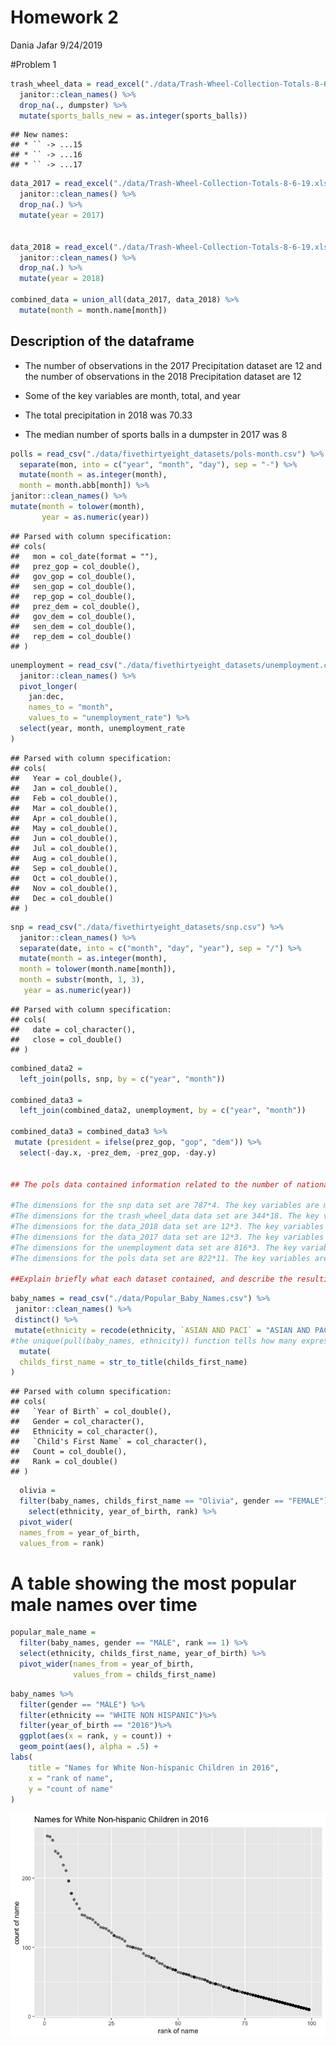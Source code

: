 Homework 2
================
Dania Jafar
9/24/2019

\#Problem
1

``` r
trash_wheel_data = read_excel("./data/Trash-Wheel-Collection-Totals-8-6-19.xlsx", sheet = "Mr. Trash Wheel") %>% 
  janitor::clean_names() %>% 
  drop_na(., dumpster) %>% 
  mutate(sports_balls_new = as.integer(sports_balls))
```

    ## New names:
    ## * `` -> ...15
    ## * `` -> ...16
    ## * `` -> ...17

``` r
data_2017 = read_excel("./data/Trash-Wheel-Collection-Totals-8-6-19.xlsx", sheet = "2017 Precipitation", skip = 1) %>% 
  janitor::clean_names() %>% 
  drop_na(.) %>% 
  mutate(year = 2017)


data_2018 = read_excel("./data/Trash-Wheel-Collection-Totals-8-6-19.xlsx", sheet = "2018 Precipitation", skip = 1) %>% 
  janitor::clean_names() %>% 
  drop_na(.) %>% 
  mutate(year = 2018)

combined_data = union_all(data_2017, data_2018) %>% 
  mutate(month = month.name[month])
```

## Description of the dataframe

  - The number of observations in the 2017 Precipitation dataset are 12
    and the number of observations in the 2018 Precipitation dataset are
    12

  - Some of the key variables are month, total, and year

  - The total precipitation in 2018 was 70.33

  - The median number of sports balls in a dumpster in 2017 was 8

<!-- end list -->

``` r
polls = read_csv("./data/fivethirtyeight_datasets/pols-month.csv") %>% 
  separate(mon, into = c("year", "month", "day"), sep = "-") %>% 
  mutate(month = as.integer(month), 
  month = month.abb[month]) %>% 
janitor::clean_names() %>% 
mutate(month = tolower(month),
       year = as.numeric(year))
```

    ## Parsed with column specification:
    ## cols(
    ##   mon = col_date(format = ""),
    ##   prez_gop = col_double(),
    ##   gov_gop = col_double(),
    ##   sen_gop = col_double(),
    ##   rep_gop = col_double(),
    ##   prez_dem = col_double(),
    ##   gov_dem = col_double(),
    ##   sen_dem = col_double(),
    ##   rep_dem = col_double()
    ## )

``` r
unemployment = read_csv("./data/fivethirtyeight_datasets/unemployment.csv") %>% 
  janitor::clean_names() %>% 
  pivot_longer(
    jan:dec,
    names_to = "month", 
    values_to = "unemployment_rate") %>% 
  select(year, month, unemployment_rate
)
```

    ## Parsed with column specification:
    ## cols(
    ##   Year = col_double(),
    ##   Jan = col_double(),
    ##   Feb = col_double(),
    ##   Mar = col_double(),
    ##   Apr = col_double(),
    ##   May = col_double(),
    ##   Jun = col_double(),
    ##   Jul = col_double(),
    ##   Aug = col_double(),
    ##   Sep = col_double(),
    ##   Oct = col_double(),
    ##   Nov = col_double(),
    ##   Dec = col_double()
    ## )

``` r
snp = read_csv("./data/fivethirtyeight_datasets/snp.csv") %>% 
  janitor::clean_names() %>% 
  separate(date, into = c("month", "day", "year"), sep = "/") %>% 
  mutate(month = as.integer(month),
  month = tolower(month.name[month]),
  month = substr(month, 1, 3),
   year = as.numeric(year))
```

    ## Parsed with column specification:
    ## cols(
    ##   date = col_character(),
    ##   close = col_double()
    ## )

``` r
combined_data2 = 
  left_join(polls, snp, by = c("year", "month"))

combined_data3 =   
  left_join(combined_data2, unemployment, by = c("year", "month"))

combined_data3 = combined_data3 %>% 
 mutate (president = ifelse(prez_gop, "gop", "dem")) %>% 
  select(-day.x, -prez_dem, -prez_gop, -day.y)


## The pols data contained information related to the number of national politicians who are democratic or republican at any given time, the unemployment data contained information on unemployment rates for every month of a year,  the snp data set contains information related to Standard & Poor’s stock market index and it shows that the economy is improving over time. The precipitation 2017 & precipitation 2018 data sets contain information on the amount of precipitation in those years. The Mr. Trash Wheel data set contains information on a vessel that removes trash from the Inner Harbor in Baltimore, Maryland.The also gives information on various items that were found in dumpsters from 2014-2016.

#The dimensions for the snp data set are 787*4. The key variables are month, day, year, and close. 
#The dimensions for the trash_wheel_data data set are 344*18. The key variables are dumpster, month, day, and weight_tons. 
#The dimensions for the data_2018 data set are 12*3. The key variables are month, total, and year. 
#The dimensions for the data_2017 data set are 12*3. The key variables are month, total, and year. 
#The dimensions for the unemployment data set are 816*3. The key variables are year, month, and unemployment rate. 
#The dimensions for the pols data set are 822*11. The key variables are year, month, and day.

##Explain briefly what each dataset contained, and describe the resulting dataset (e.g. give the dimension, range of years, and names of key variables).
```

``` r
baby_names = read_csv("./data/Popular_Baby_Names.csv") %>% 
 janitor::clean_names() %>% 
 distinct() %>% 
 mutate(ethnicity = recode(ethnicity, `ASIAN AND PACI` = "ASIAN AND PACIFIC ISLANDER", `WHITE NON HISP` = "WHITE NON HISPANIC", `BLACK NON HISP` = "BLACK NON HISPANIC")) %>% 
#the unique(pull(baby_names, ethnicity)) function tells how many expressions there are of the same ethnicity 
  mutate(
  childs_first_name = str_to_title(childs_first_name)
) 
```

    ## Parsed with column specification:
    ## cols(
    ##   `Year of Birth` = col_double(),
    ##   Gender = col_character(),
    ##   Ethnicity = col_character(),
    ##   `Child's First Name` = col_character(),
    ##   Count = col_double(),
    ##   Rank = col_double()
    ## )

``` r
  olivia = 
  filter(baby_names, childs_first_name == "Olivia", gender == "FEMALE") %>% 
    select(ethnicity, year_of_birth, rank) %>% 
  pivot_wider(
  names_from = year_of_birth, 
  values_from = rank)
```

# A table showing the most popular male names over time

``` r
popular_male_name = 
  filter(baby_names, gender == "MALE", rank == 1) %>% 
  select(ethnicity, childs_first_name, year_of_birth) %>% 
  pivot_wider(names_from = year_of_birth,
              values_from = childs_first_name)
```

``` r
baby_names %>% 
  filter(gender == "MALE") %>%
  filter(ethnicity == "WHITE NON HISPANIC")%>%
  filter(year_of_birth == "2016")%>% 
  ggplot(aes(x = rank, y = count)) + 
  geom_point(aes(), alpha = .5) +
labs(
    title = "Names for White Non-hispanic Children in 2016",
    x = "rank of name",
    y = "count of name"
)
```

![](p8105_hw2_dj2536_files/figure-gfm/unnamed-chunk-1-1.png)<!-- -->
